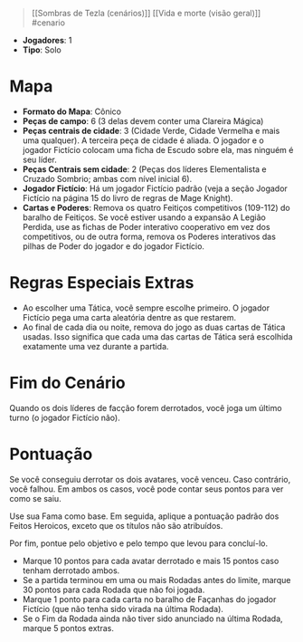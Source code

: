 > [[Sombras de Tezla (cenários)]] [[Vida e morte (visão geral)]] #cenario 

- **Jogadores**: 1
- **Tipo**: Solo

# Mapa
- **Formato do Mapa**: Cônico
- **Peças de campo**: 6 (3 delas devem conter uma Clareira Mágica)
- **Peças centrais de cidade**: 3 (Cidade Verde, Cidade Vermelha e mais uma qualquer). A terceira peça de cidade é aliada. O jogador e o jogador Fictício colocam uma ficha de Escudo sobre ela, mas ninguém é seu líder.
- **Peças Centrais sem cidade**: 2 (Peças dos líderes Elementalista e Cruzado Sombrio; ambas com nível inicial 6).
- **Jogador Fictício**: Há um jogador Fictício padrão (veja a seção Jogador Fictício na página 15 do livro de regras de Mage Knight).
- **Cartas e Poderes**: Remova os quatro Feitiços competitivos (109-112) do baralho de Feitiços. Se você estiver usando a expansão A Legião Perdida, use as fichas de Poder interativo cooperativo em vez dos competitivos, ou de outra forma, remova os Poderes interativos das pilhas de Poder do jogador e do jogador Fictício.
# Regras Especiais Extras
- Ao escolher uma Tática, você sempre escolhe primeiro. O jogador Fictício pega uma carta aleatória dentre as que restarem.
- Ao final de cada dia ou noite, remova do jogo as duas cartas de Tática usadas. Isso significa que cada uma das cartas de Tática será escolhida exatamente uma vez durante a partida.
# Fim do Cenário
Quando os dois líderes de facção forem derrotados, você joga um último turno (o jogador Fictício não).
# Pontuação
Se você conseguiu derrotar os dois avatares, você venceu. Caso contrário, você falhou. Em ambos os casos, você pode contar seus pontos para ver como se saiu.

Use sua Fama como base. Em seguida, aplique a pontuação padrão dos Feitos Heroicos, exceto que os títulos não são atribuídos.

Por fim, pontue pelo objetivo e pelo tempo que levou para concluí-lo.
- Marque 10 pontos para cada avatar derrotado e mais 15 pontos caso tenham derrotado ambos.
- Se a partida terminou em uma ou mais Rodadas antes do limite, marque 30 pontos para cada Rodada que não foi jogada.
- Marque 1 ponto para cada carta no baralho de Façanhas do jogador Fictício (que não tenha sido virada na última Rodada).
- Se o Fim da Rodada ainda não tiver sido anunciado na última Rodada, marque 5 pontos extras.